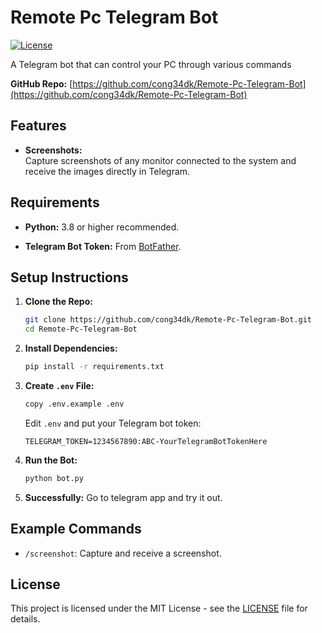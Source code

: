 # Remote Pc Telegram Bot

[![License](https://img.shields.io/badge/License-MIT-blue.svg)](LICENSE)

A Telegram bot that can control your PC through various commands

**GitHub Repo:** [https://github.com/cong34dk/Remote-Pc-Telegram-Bot](https://github.com/cong34dk/Remote-Pc-Telegram-Bot)

## Features

- **Screenshots:**  
  Capture screenshots of any monitor connected to the system and receive the images directly in Telegram.

## Requirements

- **Python:** 3.8 or higher recommended.

- **Telegram Bot Token:** From [BotFather](https://t.me/BotFather).

## Setup Instructions

1. **Clone the Repo:**
   ```bash
   git clone https://github.com/cong34dk/Remote-Pc-Telegram-Bot.git
   cd Remote-Pc-Telegram-Bot
   ```

2. **Install Dependencies:**
   ```bash
   pip install -r requirements.txt
   ```

3. **Create `.env` File:**
   ```bash
   copy .env.example .env
   ```
   Edit `.env` and put your Telegram bot token:
   ```
   TELEGRAM_TOKEN=1234567890:ABC-YourTelegramBotTokenHere
   ```

4. **Run the Bot:**
   ```bash
   python bot.py
   ```

5. **Successfully:**
   Go to telegram app and try it out.

## Example Commands

- `/screenshot`: Capture and receive a screenshot.

## License

This project is licensed under the MIT License - see the [LICENSE](LICENSE) file for details.

